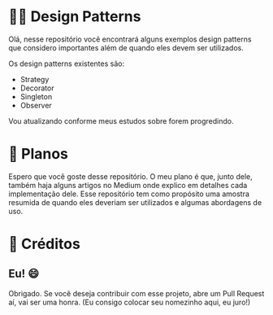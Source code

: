 # 👩‍💻 Design Patterns

Olá, nesse repositório você encontrará alguns exemplos design patterns que considero importantes além de quando eles devem ser utilizados.

Os design patterns existentes são:

* Strategy
* Decorator
* Singleton
* Observer

Vou atualizando conforme meus estudos sobre forem progredindo.

# 📍 Planos

Espero que você goste desse repositório. O meu plano é que, junto dele, também haja alguns artigos no Medium onde explico em detalhes cada implementação dele. Esse repositório tem como propósito uma amostra resumida de quando eles deveriam ser utilizados e algumas abordagens de uso.


# 📃 Créditos

## Eu! 😄

Obrigado. Se você deseja contribuir com esse projeto, abre um Pull Request aí, vai ser uma honra. (Eu consigo colocar seu nomezinho aqui, eu juro!)



